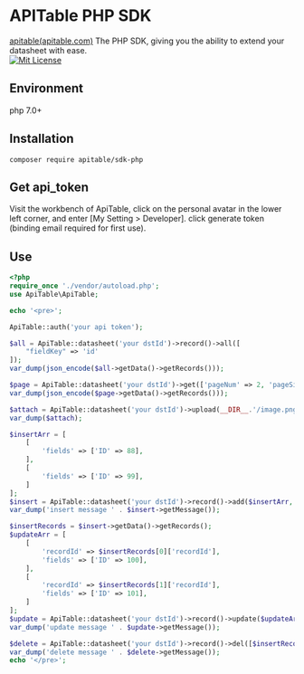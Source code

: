 # APITable PHP SDK
[apitable(apitable.com)](https://apitable.com) The PHP SDK, giving you the ability to extend your datasheet with ease.  
[![Mit License](https://img.shields.io/badge/License-MIT-blue.svg)](https://www.mit-license.org/)

## Environment

php 7.0+

## Installation

```shell
composer require apitable/sdk-php
```



## Get api_token

Visit the workbench of ApiTable, click on the personal avatar in the lower left corner, and enter [My Setting > Developer]. click generate token (binding email required for first use).

## Use
```php
<?php
require_once './vendor/autoload.php';
use ApiTable\ApiTable;

echo '<pre>';

ApiTable::auth('your api token');

$all = ApiTable::datasheet('your dstId')->record()->all([
    "fieldKey" => 'id'
]);
var_dump(json_encode($all->getData()->getRecords()));

$page = ApiTable::datasheet('your dstId')->get(['pageNum' => 2, 'pageSize' => 2]);
var_dump(json_encode($page->getData()->getRecords()));

$attach = ApiTable::datasheet('your dstId')->upload(__DIR__.'/image.png');
var_dump($attach);

$insertArr = [
    [
        'fields' => ['ID' => 88],
    ],
    [
        'fields' => ['ID' => 99],
    ]
];
$insert = ApiTable::datasheet('your dstId')->record()->add($insertArr, 'name');
var_dump('insert message ' . $insert->getMessage());

$insertRecords = $insert->getData()->getRecords();
$updateArr = [
    [
        'recordId' => $insertRecords[0]['recordId'],
        'fields' => ['ID' => 100],
    ],
    [
        'recordId' => $insertRecords[1]['recordId'],
        'fields' => ['ID' => 101],
    ]
];
$update = ApiTable::datasheet('your dstId')->record()->update($updateArr, 'name');
var_dump('update message ' . $update->getMessage());

$delete = ApiTable::datasheet('your dstId')->record()->del([$insertRecords[0]['recordId'], $insertRecords[1]['recordId'],]);
var_dump('delete message ' . $delete->getMessage());
echo '</pre>';
```
